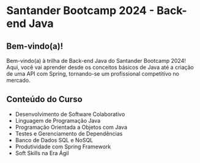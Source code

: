 # Santander Bootcamp 2024 - Back-end Java

## Bem-vindo(a)!

Bem-vindo(a) à trilha de Back-end Java do Santander Bootcamp 2024! Aqui, você vai aprender desde os conceitos básicos de Java até a criação de uma API com Spring, tornando-se um profissional competitivo no mercado.

## Conteúdo do Curso

- Desenvolvimento de Software Colaborativo
- Linguagem de Programação Java
- Programação Orientada a Objetos com Java
- Testes e Gerenciamento de Dependências
- Banco de Dados SQL e NoSQL
- Produtividade com Spring Framework
- Soft Skills na Era Ágil
